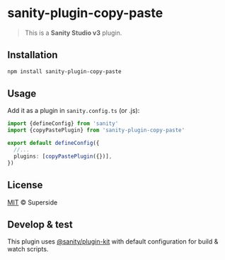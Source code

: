 # sanity-plugin-copy-paste

> This is a **Sanity Studio v3** plugin.

## Installation

```sh
npm install sanity-plugin-copy-paste
```

## Usage

Add it as a plugin in `sanity.config.ts` (or .js):

```ts
import {defineConfig} from 'sanity'
import {copyPastePlugin} from 'sanity-plugin-copy-paste'

export default defineConfig({
  //...
  plugins: [copyPastePlugin({})],
})
```

## License

[MIT](LICENSE) © Superside

## Develop & test

This plugin uses [@sanity/plugin-kit](https://github.com/sanity-io/plugin-kit)
with default configuration for build & watch scripts.

